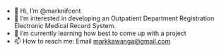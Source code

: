 - 👋 Hi, I’m @marknifcent
- 👀 I’m interested in developing an Outpatient Department Registration Electronic Medical Record System.
- 🌱 I’m currently learning how best to come up with a project
- 📫 How to reach me: Email markkawanga@gmail.com

<!---
marknifcent/marknifcent is a ✨ special ✨ repository because its `README.md` (this file) appears on your GitHub profile.
You can click the Preview link to take a look at your changes.
--->
